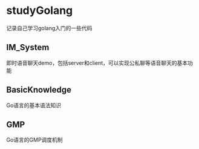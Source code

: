 # studyGolang
记录自己学习golang入门的一些代码

## IM_System
即时语音聊天demo，包括server和client，可以实现公私聊等语音聊天的基本功能

## BasicKnowledge
Go语言的基本语法知识

## GMP
Go语言的GMP调度机制